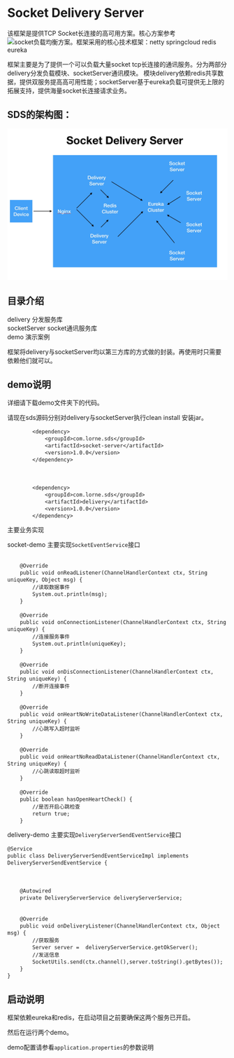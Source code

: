 # Socket Delivery Server


该框架是提供TCP Socket长连接的高可用方案。核心方案参考 ![socket负载均衡方案](https://github.com/1991wangliang/distribute-netty)。框架采用的核心技术框架：netty springcloud redis eureka


框架主要是为了提供一个可以负载大量socket tcp长连接的通讯服务。分为两部分delivery分发负载模块、socketServer通讯模块。
模块delivery依赖redis共享数据，提供双服务提高高可用性能；socketServer基于eureka负载可提供无上限的拓展支持，提供海量socket长连接请求业务。


## SDS的架构图：

![](readme/sds.jpg)


## 目录介绍

delivery 分发服务库   
socketServer socket通讯服务库  
demo    演示案例  

框架将delivery与socketServer均以第三方库的方式做的封装。再使用时只需要依赖他们就可以。


## demo说明

详细请下载demo文件夹下的代码。

请现在sds源码分别对delivery与socketServer执行clean install 安装jar。


````
        <dependency>
            <groupId>com.lorne.sds</groupId>
            <artifactId>socket-server</artifactId>
            <version>1.0.0</version>
        </dependency>
        
        
        
        <dependency>
            <groupId>com.lorne.sds</groupId>
            <artifactId>delivery</artifactId>
            <version>1.0.0</version>
        </dependency>
````

主要业务实现

socket-demo 主要实现`SocketEventService`接口

````

    @Override
    public void onReadListener(ChannelHandlerContext ctx, String uniqueKey, Object msg) {
        //读取数据事件
        System.out.println(msg);
    }

    @Override
    public void onConnectionListener(ChannelHandlerContext ctx, String uniqueKey) {
        //连接服务事件
        System.out.println(uniqueKey);
    }

    @Override
    public void onDisConnectionListener(ChannelHandlerContext ctx, String uniqueKey) {
        //断开连接事件
    }

    @Override
    public void onHeartNoWriteDataListener(ChannelHandlerContext ctx, String uniqueKey) {
        //心跳写入超时监听
    }

    @Override
    public void onHeartNoReadDataListener(ChannelHandlerContext ctx, String uniqueKey) {
        //心跳读取超时监听
    }

    @Override
    public boolean hasOpenHeartCheck() {
        //是否开启心跳检查
        return true;
    }

````

delivery-demo 主要实现`DeliveryServerSendEventService`接口



````
@Service
public class DeliveryServerSendEventServiceImpl implements DeliveryServerSendEventService {



    @Autowired
    private DeliveryServerService deliveryServerService;


    @Override
    public void onDeliveryListener(ChannelHandlerContext ctx, Object msg) {
        //获取服务
        Server server =  deliveryServerService.getOkServer();
        //发送信息
        SocketUtils.send(ctx.channel(),server.toString().getBytes());
    }
}

````



## 启动说明

框架依赖eureka和redis，在启动项目之前要确保这两个服务已开启。

然后在运行两个demo。

demo配置请参看`application.properties`的参数说明